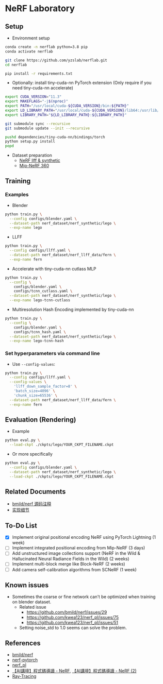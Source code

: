 # NeRF Laboratory
## Setup
- Environment setup
```bash
conda create -n nerflab python=3.8 pip
conda activate nerflab

git clone https://github.com/yzslab/nerflab.git
cd nerflab

pip install -r requirements.txt
```
- Optionally: install tiny-cuda-nn PyTorch extension (Only require if you need tiny-cuda-nn accelerate)
```bash
export CUDA_VERSION="11.3"
export MAKEFLAGS="-j$(nproc)"
export PATH="/usr/local/cuda-${CUDA_VERSION}/bin:${PATH}"
export LD_LIBRARY_PATH="/usr/local/cuda-${CUDA_VERSION}/lib64:/usr/lib/wsl/lib/:${LD_LIBRARY_PATH}"
export LIBRARY_PATH="${LD_LIBRARY_PATH}:${LIBRARY_PATH}"

git submodule sync --recursive
git submodule update --init --recursive

pushd dependencies/tiny-cuda-nn/bindings/torch
python setup.py install
popd
```
- Dataset preparation
  - [NeRF llff & synthetic](https://drive.google.com/drive/folders/128yBriW1IG_3NJ5Rp7APSTZsJqdJdfc1)
  - [Mip-NeRF 360](http://storage.googleapis.com/gresearch/refraw360/360_v2.zip)
## Training
### Examples
- Blender
```bash
python train.py \
  --config configs/blender.yaml \
  --dataset-path nerf_dataset/nerf_synthetic/lego \
  --exp-name lego
```
- LLFF
```bash
python train.py \
  --config configs/llff.yaml \
  --dataset-path nerf_dataset/nerf_llff_data/fern \
  --exp-name fern
```
- Accelerate with tiny-cuda-nn cutlass MLP
```bash
python train.py \
  --config \
    configs/blender.yaml \
    configs/tcnn_cutlass.yaml \
  --dataset-path nerf_dataset/nerf_synthetic/lego \
  --exp-name lego-tcnn-cutlass
```
- Multiresolution Hash Encoding implemented by tiny-cuda-nn
```bash
python train.py \
  --config \
    configs/blender.yaml \
    configs/tcnn_hash.yaml \
  --dataset-path nerf_dataset/nerf_synthetic/lego \
  --exp-name lego-tcnn-hash
```
### Set hyperparameters via command line
- Use `--config-values`:
```bash
python train.py \
  --config configs/llff.yaml \
  --config-values \
    'llff_down_sample_factor=8' \
    'batch_size=4096' \
    'chunk_size=65536' \
  --dataset-path nerf_dataset/nerf_llff_data/fern \
  --exp-name fern
```

## Evaluation (Rendering)
- Example
```bash
python eval.py \
  --load-ckpt ./ckpts/lego/YOUR_CKPT_FILENAME.ckpt
```
- Or more specifically
```bash
python eval.py \
  --config configs/blender.yaml \
  --dataset-path nerf_dataset/nerf_synthetic/lego \
  --load-ckpt ./ckpts/lego/YOUR_CKPT_FILENAME.ckpt
```
## Related Documents
- [bmild/nerf 源码注释](https://www.yuque.com/docs/share/01c0c96c-fdc1-472e-acf4-a83aa59f5c6f)
- [实现细节](https://www.yuque.com/docs/share/6d2e30ca-963f-439c-b5b5-776954e6507f)
## To-Do List
- [x] Implement original positional encoding NeRF using PyTorch Lightning (1 week)
- [ ] Implement integrated positional encoding from Mip-NeRF (3 days)
- [ ] Add unstructured image collections support (NeRF in the Wild & Hallucinated Neural Radiance Fields in the Wild) (2 weeks)
- [ ] Implement multi-block merge like Block-NeRF (2 weeks)
- [ ] Add camera self-calibration algorithms from SCNeRF (1 week)
## Known issues
- Sometimes the coarse or fine network can't be optimized when training on blender dataset.
  - Related issue
    - https://github.com/bmild/nerf/issues/29
    - https://github.com/kwea123/nerf_pl/issues/75
    - https://github.com/kwea123/nerf_pl/issues/51
  - Setting noise_std to 1.0 seems can solve the problem. 
## References
- [bmild/nerf](https://github.com/bmild/nerf)
- [nerf-pytorch](https://github.com/yenchenlin/nerf-pytorch)
- [nerf_pl](https://github.com/kwea123/nerf_pl)
- [【AI講壇】程式碼導讀 - NeRF](https://youtu.be/SoEehTR2MiM), [【AI講壇】程式碼導讀 - NeRF (2)](https://youtu.be/kh_hxFnuQNI)
- [Ray-Tracing](https://www.scratchapixel.com/lessons/3d-basic-rendering/ray-tracing-generating-camera-rays/definition-ray)